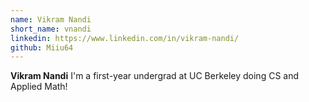 ```yaml
---
name: Vikram Nandi
short_name: vnandi
linkedin: https://www.linkedin.com/in/vikram-nandi/
github: Miiu64
---
```


**Vikram Nandi** I'm a first-year undergrad at UC Berkeley doing CS and Applied Math!
